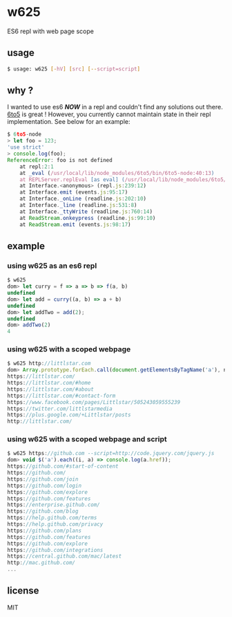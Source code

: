 w625
====

ES6 repl with web page scope

## usage

```sh
$ usage: w625 [-hV] [src] [--script=script]
```

## why ?

I wanted to use es6 ***NOW*** in a repl and couldn't find any solutions
out there. [6to5](https://github.com/sebmck/6to5) is great ! However, you
currently cannot maintain state in their repl implementation. See below
for an example:

```js
$ 6to5-node
> let foo = 123;
'use strict'
> console.log(foo);
ReferenceError: foo is not defined
    at repl:2:1
    at _eval (/usr/local/lib/node_modules/6to5/bin/6to5-node:40:13)
    at REPLServer.replEval [as eval] (/usr/local/lib/node_modules/6to5/bin/6to5-node:78:14)
    at Interface.<anonymous> (repl.js:239:12)
    at Interface.emit (events.js:95:17)
    at Interface._onLine (readline.js:202:10)
    at Interface._line (readline.js:531:8)
    at Interface._ttyWrite (readline.js:760:14)
    at ReadStream.onkeypress (readline.js:99:10)
    at ReadStream.emit (events.js:98:17)
```

## example

### using w625 as an es6 repl

```js
$ w625
dom> let curry = f => a => b => f(a, b)
undefined
dom> let add = curry((a, b) => a + b)
undefined
dom> let addTwo = add(2);
undefined
dom> addTwo(2)
4
```

### using w625 with a scoped webpage

```js
$ w625 http://littlstar.com
dom> Array.prototype.forEach.call(document.getElementsByTagName('a'), node => console.log(node.href))
https://littlstar.com/
https://littlstar.com/#home
https://littlstar.com/#about
https://littlstar.com/#contact-form
https://www.facebook.com/pages/Littlstar/505243059555239
https://twitter.com/littlstarmedia
https://plus.google.com/+Littlstar/posts
http://littlstar.com/
```

### using w625 with a scoped webpage and script

```js
$ w625 https://github.com --script=http://code.jquery.com/jquery.js
dom> void $('a').each((i, a) => console.log(a.href));
https://github.com/#start-of-content
https://github.com/
https://github.com/join
https://github.com/login
https://github.com/explore
https://github.com/features
https://enterprise.github.com/
https://github.com/blog
https://help.github.com/terms
https://help.github.com/privacy
https://github.com/plans
https://github.com/features
https://github.com/explore
https://github.com/integrations
https://central.github.com/mac/latest
http://mac.github.com/
...
```

## license

MIT

